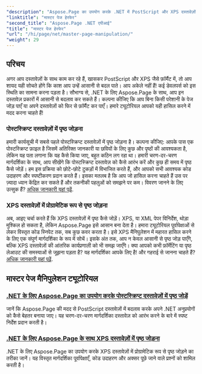 ```yaml
---
"description": "Aspose.Page का उपयोग करके .NET में PostScript और XPS दस्तावेज़ों में हेरफेर करना सीखें। अपनी एप्लिकेशन क्षमताओं को बेहतर बनाने के लिए हमारे ट्यूटोरियल्स का पालन करें।"
"linktitle": "मास्टर पेज हेरफेर"
"second_title": "Aspose.Page .NET एपीआई"
"title": "मास्टर पेज हेरफेर"
"url": "/hi/page/net/master-page-manipulation/"
"weight": 29
---
```


## परिचय

अगर आप दस्तावेज़ों के साथ काम कर रहे हैं, खासकर PostScript और XPS जैसे फ़ॉर्मैट में, तो आप शायद यही सोचते होंगे कि काश आप उन्हें आसानी से बदल पाते। आप अकेले नहीं हैं! कई डेवलपर्स को इस स्थिति का सामना करना पड़ता है। सौभाग्य से, .NET के लिए Aspose.Page के साथ, आप इन दस्तावेज़ प्रकारों में आसानी से बदलाव कर सकते हैं। कल्पना कीजिए कि आप बिना किसी परेशानी के पेज जोड़ पाएँ या अपने दस्तावेज़ों को फिर से फ़ॉर्मैट कर पाएँ। हमारे ट्यूटोरियल आपको यही हासिल करने में मदद करना चाहते हैं!

### पोस्टस्क्रिप्ट दस्तावेज़ों में पृष्ठ जोड़ना

हमारी कार्यसूची में सबसे पहले पोस्टस्क्रिप्ट दस्तावेज़ों में पृष्ठ जोड़ना है। कल्पना कीजिए: आपके पास एक पोस्टस्क्रिप्ट फ़ाइल है जिसमें अतिरिक्त जानकारी या छवियों के लिए कुछ और पृष्ठों की आवश्यकता है, लेकिन यह पता लगाना कि यह कैसे किया जाए, बहुत कठिन लग रहा था। हमारी चरण-दर-चरण मार्गदर्शिका के साथ, आप सीखेंगे कि पोस्टस्क्रिप्ट दस्तावेज़ को कैसे आरंभ करें और कुछ ही समय में पृष्ठ कैसे जोड़ें। हम इस प्रक्रिया को छोटे-छोटे टुकड़ों में विभाजित करते हैं, और आपको सभी आवश्यक कोड उदाहरण और स्पष्टीकरण प्रदान करते हैं। इसका मतलब है कि आप जो हासिल करना चाहते हैं उस पर ज़्यादा ध्यान केंद्रित कर सकते हैं और तकनीकी पहलुओं को समझने पर कम। विवरण जानने के लिए उत्सुक हैं? [अधिक जानकारी यहां पढ़ें](./add-page-to-postscript-document/).

### XPS दस्तावेज़ों में प्रोग्रामेटिक रूप से पृष्ठ जोड़ना

अब, आइए चर्चा करते हैं कि XPS दस्तावेज़ों में पृष्ठ कैसे जोड़ें। XPS, या XML पेपर विनिर्देश, थोड़ा मुश्किल हो सकता है, लेकिन Aspose.Page इसे आसान बना देता है। हमारा ट्यूटोरियल पूर्वापेक्षाओं से लेकर विस्तृत कोड स्निपेट तक, सब कुछ कवर करता है। इसे XPS मैनिपुलेशन में महारत हासिल करने के लिए एक संपूर्ण मार्गदर्शिका के रूप में सोचें। इसके अंत तक, आप न केवल आसानी से पृष्ठ जोड़ पाएँगे, बल्कि XPS दस्तावेज़ों की आंतरिक कार्यप्रणाली को भी समझ जाएँगे। क्या आपको कभी फ़ॉर्मेटिंग या पृष्ठ लेआउट की समस्याओं से जूझना पड़ता है? यह मार्गदर्शिका आपके लिए है! और गहराई से जानना चाहते हैं? [अधिक जानकारी यहां पढ़ें](./adding-page-to-xps-document/).

## मास्टर पेज मैनिपुलेशन ट्यूटोरियल
### [.NET के लिए Aspose.Page का उपयोग करके पोस्टस्क्रिप्ट दस्तावेज़ों में पृष्ठ जोड़ें](./add-page-to-postscript-document/)
जानें कि Aspose.Page की मदद से PostScript दस्तावेज़ों में बदलाव करके अपने .NET अनुप्रयोगों को कैसे बेहतर बनाया जाए। यह चरण-दर-चरण मार्गदर्शिका दस्तावेज़ को आरंभ करने के बारे में स्पष्ट निर्देश प्रदान करती है।
### [.NET के लिए Aspose.Page के साथ XPS दस्तावेज़ों में पृष्ठ जोड़ना](./adding-page-to-xps-document/)
.NET के लिए Aspose.Page का उपयोग करके XPS दस्तावेज़ों में प्रोग्रामेटिक रूप से पृष्ठ जोड़ने का तरीका जानें। यह विस्तृत मार्गदर्शिका पूर्वापेक्षाएँ, कोड उदाहरण और अक्सर पूछे जाने वाले प्रश्नों को शामिल करती है।